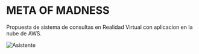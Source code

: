 # META OF MADNESS

Propuesta de sistema de consultas en Realidad Virtual con aplicacion en la nube de AWS.

![Asistente](https://user-images.githubusercontent.com/88564981/197397895-9f88d1af-f966-4f5f-ac15-2d6c6efa524c.png)
